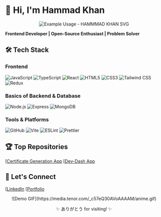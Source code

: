 # 👋 Hi, I'm Hammad Khan

<p align="center">
  <img src="https://readme-typing-svg.demolab.com/?lines=+$+whoami?+Hammad+Khan!&font=Fira%20Code&center=true&width=380&height=50&duration=4000&pause=1000" alt="Example Usage - HAMMMAD KHAN SVG">
</p>

**Frontend Developer | Open-Source Enthusiast | Problem Solver**

## 🛠️ Tech Stack

### Frontend
![JavaScript](https://img.shields.io/badge/-JavaScript-F7DF1E?logo=javascript&logoColor=black)
![TypeScript](https://img.shields.io/badge/-TypeScript-3178C6?logo=typescript&logoColor=white)
![React](https://img.shields.io/badge/-React-61DAFB?logo=react&logoColor=white)
![HTML5](https://img.shields.io/badge/-HTML5-E34F26?logo=html5&logoColor=white)
![CSS3](https://img.shields.io/badge/-CSS3-1572B6?logo=css3&logoColor=white)
![Tailwind CSS](https://img.shields.io/badge/-Tailwind_CSS-06B6D4?logo=tailwind-css&logoColor=white)
![Redux](https://img.shields.io/badge/-Redux-764ABC?logo=redux&logoColor=white)

### Basics of Backend & Database
![Node.js](https://img.shields.io/badge/-Node.js-339933?logo=node.js&logoColor=white)
![Express](https://img.shields.io/badge/-Express-000000?logo=express&logoColor=white)
![MongoDB](https://img.shields.io/badge/-MongoDB-47A248?logo=mongodb&logoColor=white)

### Tools & Platforms
![GitHub](https://img.shields.io/badge/-GitHub-181717?logo=github&logoColor=white)
![Vite](https://img.shields.io/badge/-Vite-646CFF?logo=vite&logoColor=white)
![ESLint](https://img.shields.io/badge/-ESLint-4B32C3?logo=eslint&logoColor=white)
![Prettier](https://img.shields.io/badge/-Prettier-F7B93E?logo=prettier&logoColor=black)

## 🏆 Top Repositories
[[Certificate Generation App](https://github.com/HamadKhanhehe/Certificate-App)
[[Dev-Dash App](https://github.com/HamadKhanhehe/dev-dash-app)

## 💬 Let's Connect
[[LinkedIn](https://www.linkedin.com/in/hamad-khan-b8646426a/)
[[Portfolio](https://portfolio-imhk.netlify.app/)

<div align="center">
![Demo GIF](https://media.tenor.com/_c57eQ30AVoAAAAM/anime.gif) 
  <p>✨ ありがとう for visiting! ✨</p>
</div>


